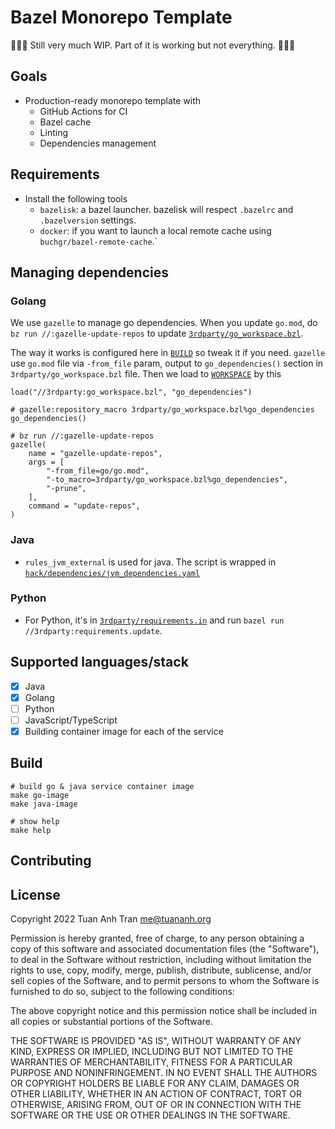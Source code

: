 # Bazel Monorepo Template


🚨🚨🚨 Still very much WIP. Part of it is working but not everything. 🚨🚨🚨
## Goals

- Production-ready monorepo template with
    - GitHub Actions for CI
    - Bazel cache
    - Linting
    - Dependencies management

## Requirements

- Install the following tools
    - `bazelisk`: a bazel launcher. bazelisk will respect `.bazelrc` and `.bazelversion` settings.
    - `docker`: if you want to launch a local remote cache using `buchgr/bazel-remote-cache`.`
    
## Managing dependencies

### Golang

We use `gazelle` to manage go dependencies. When you update `go.mod`, do `bz run //:gazelle-update-repos` to update [`3rdparty/go_workspace.bzl`](/3rdparty/go_workspace.bzl).

The way it works is configured here in [`BUILD`](/BUILD) so tweak it if you need. `gazelle` use `go.mod` file via `-from_file` param, output to `go_dependencies()` section in `3rdparty/go_workspace.bzl` file. Then we load to [`WORKSPACE`](/WORKSPACE) by this

```
load("//3rdparty:go_workspace.bzl", "go_dependencies")

# gazelle:repository_macro 3rdparty/go_workspace.bzl%go_dependencies
go_dependencies()
```

```starlark
# bz run //:gazelle-update-repos
gazelle(
    name = "gazelle-update-repos",
    args = [
        "-from_file=go/go.mod",
        "-to_macro=3rdparty/go_workspace.bzl%go_dependencies",
        "-prune",
    ],
    command = "update-repos",
)
```

### Java

- `rules_jvm_external` is used for java. The script is wrapped in [`hack/dependencies/jvm_dependencies.yaml`](hack/dependencies/jvm_dependencies.yaml)

### Python

- For Python, it's in [`3rdparty/requirements.in`](/3rdparty/requirements.in) and run `bazel run //3rdparty:requirements.update`.

## Supported languages/stack

- [x] Java
- [x] Golang
- [ ] Python
- [ ] JavaScript/TypeScript
- [x] Building container image for each of the service

## Build

```shell
# build go & java service container image
make go-image
make java-image

# show help
make help
```

## Contributing

## License

Copyright 2022 Tuan Anh Tran <me@tuananh.org>

Permission is hereby granted, free of charge, to any person obtaining a copy of this software and associated documentation files (the "Software"), to deal in the Software without restriction, including without limitation the rights to use, copy, modify, merge, publish, distribute, sublicense, and/or sell copies of the Software, and to permit persons to whom the Software is furnished to do so, subject to the following conditions:

The above copyright notice and this permission notice shall be included in all copies or substantial portions of the Software.

THE SOFTWARE IS PROVIDED "AS IS", WITHOUT WARRANTY OF ANY KIND, EXPRESS OR IMPLIED, INCLUDING BUT NOT LIMITED TO THE WARRANTIES OF MERCHANTABILITY, FITNESS FOR A PARTICULAR PURPOSE AND NONINFRINGEMENT. IN NO EVENT SHALL THE AUTHORS OR COPYRIGHT HOLDERS BE LIABLE FOR ANY CLAIM, DAMAGES OR OTHER LIABILITY, WHETHER IN AN ACTION OF CONTRACT, TORT OR OTHERWISE, ARISING FROM, OUT OF OR IN CONNECTION WITH THE SOFTWARE OR THE USE OR OTHER DEALINGS IN THE SOFTWARE.